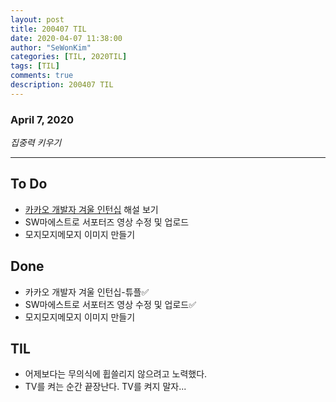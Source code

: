 ```yaml
---
layout: post
title: 200407 TIL 
date: 2020-04-07 11:38:00
author: "SeWonKim"
categories: [TIL, 2020TIL]
tags: [TIL]
comments: true
description: 200407 TIL
---
```


### April 7, 2020

*집중력 키우기*


---

## To Do
- [카카오 개발자 겨울 인턴십](https://tech.kakao.com/2020/04/01/2019-internship-test/) 해설 보기
- SW마에스트로 서포터즈 영상 수정 및 업로드
- 모지모지메모지 이미지 만들기
　
## Done
- 카카오 개발자 겨울 인턴십-튜플✅
- SW마에스트로 서포터즈 영상 수정 및 업로드✅
- 모지모지메모지 이미지 만들기


## TIL
- 어제보다는 무의식에 휩쓸리지 않으려고 노력했다.
- TV를 켜는 순간 끝장난다. TV를 켜지 말자...
